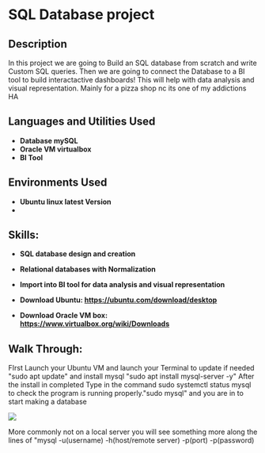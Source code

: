 <h1>SQL Database project </h1>

<h2>Description</h2>
In this project we are going to Build an SQL database from scratch and write Custom SQL queries. Then we are going to connect the Database to a BI tool to build interactactive dashboards! This will help with data analysis and visual representation. Mainly for a pizza shop nc its one of my addictions HA
<br />


<h2>Languages and Utilities Used</h2>

- <b>Database mySQL</b>
- <b>Oracle VM virtualbox</b>
- <b>BI Tool</b>

<h2>Environments Used</h2>

- <b>Ubuntu linux latest Version</b>
- <b></b>

<h2>Skills:</h2>    

- <b>SQL database design and creation</b>
- <b>Relational databases with Normalization</b>
- <b>Import into BI tool for data analysis and visual representation</b>

- <b>Download Ubuntu: https://ubuntu.com/download/desktop </b>
- <b>Download Oracle VM box: https://www.virtualbox.org/wiki/Downloads </b>

<h2>Walk Through:</h2>

<p>FIrst Launch your Ubuntu VM and launch your Terminal to update if needed "sudo apt update" and install mysql "sudo apt install mysql-server -y" After the install in completed 
Type in the command sudo systemctl status mysql to check the program is running properly."sudo mysql" and you are in to start making a database</p>
<img src="https://imgur.com/XO9YLLt.gif"/>
<p> More commonly not on a local server you will see something more along the lines of "mysql -u(username) -h(host/remote server) -p(port) -p(password)</p>
